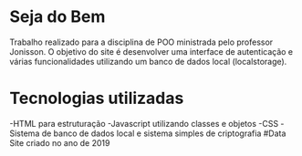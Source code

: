 # Seja do Bem
Trabalho realizado para a disciplina de POO ministrada pelo professor Jonisson. 
O objetivo do site é desenvolver uma interface de autenticação e várias funcionalidades utilizando um banco de dados local (localstorage).
# Tecnologias utilizadas
-HTML para estruturação
-Javascript utilizando classes e objetos
-CSS
-Sistema de banco de dados local e sistema simples de criptografia
#Data
Site criado no ano de 2019
